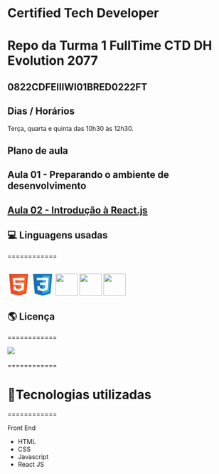 # Certified Tech Developer

# Repo da Turma 1 FullTime CTD DH Evolution 2077

## 0822CDFEIIIWI01BRED0222FT


## Dias / Horários 

Terça, quarta e quinta das 10h30 às 12h30.

## Plano de aula

## Aula 01 - Preparando o ambiente de desenvolvimento

## [Aula 02 - Introdução à React.js](./02/)

## 💻 Linguagens usadas
============
<div style="display: inline_block"><br>
<img height="50" width="50" src="https://raw.githubusercontent.com/devicons/devicon/master/icons/html5/html5-original.svg"/>
<img height="50" width="50" src="https://raw.githubusercontent.com/devicons/devicon/master/icons/css3/css3-original.svg"/>
<img height="50" width="50" src="https://cdn.jsdelivr.net/gh/devicons/devicon/icons/javascript/javascript-original.svg"/>
<img height="50" width="50" src="https://cdn.jsdelivr.net/gh/devicons/devicon/icons/react/react-original-wordmark.svg" />
<img height="50" width="50" src="https://cdn.jsdelivr.net/gh/devicons/devicon/icons/docker/docker-original-wordmark.svg"/>

          
          
</div>

## 🌎 Licença
============

<img  width="150" src="https://img.shields.io/github/license/mashape/apistatus?color=gree&style=plastic" />

============
# 📕Tecnologias utilizadas
============

Front End
- HTML
- CSS
- Javascript
- React JS

